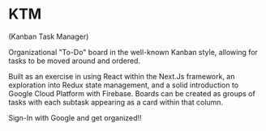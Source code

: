 # KTM
(Kanban Task Manager)

Organizational "To-Do" board in the well-known Kanban style, allowing for tasks to be moved around and ordered.

Built as an exercise in using React within the Next.Js framework, an exploration into Redux state management, and a solid introduction to Google Cloud Platform with Firebase. Boards can be created as groups of tasks with each subtask appearing as a card within that column.  

Sign-In with Google and get organized!!
